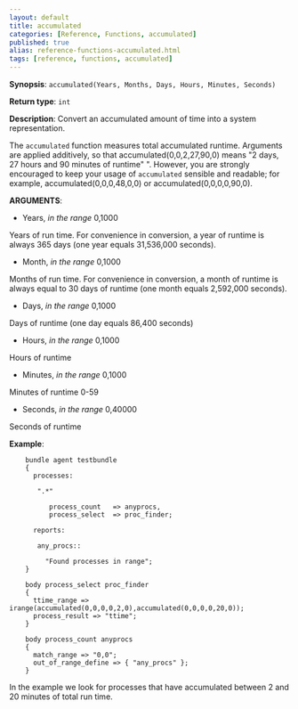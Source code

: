 ```yaml
---
layout: default
title: accumulated
categories: [Reference, Functions, accumulated]
published: true
alias: reference-functions-accumulated.html
tags: [reference, functions, accumulated]
---
```


**Synopsis**: `accumulated(Years, Months, Days, Hours, Minutes, Seconds)`

**Return type**: `int`

**Description**: Convert an accumulated amount of time into a system representation.

The `accumulated` function measures total accumulated runtime. Arguments
are applied additively, so that accumulated(0,0,2,27,90,0) means "2
days, 27 hours and 90 minutes of runtime" ". However, you are strongly
encouraged to keep your usage of `accumulated` sensible and readable;
for example, accumulated(0,0,0,48,0,0) or accumulated(0,0,0,0,90,0).


**ARGUMENTS**:

* Years, *in the range* 0,1000   

Years of run time. For convenience in conversion, a year of runtime is
always 365 days (one year equals 31,536,000 seconds).   

* Month, *in the range* 0,1000   

Months of run time. For convenience in conversion, a month of runtime is
always equal to 30 days of runtime (one month equals 2,592,000 seconds).

* Days, *in the range* 0,1000   

Days of runtime (one day equals 86,400 seconds)   

* Hours, *in the range* 0,1000

Hours of runtime   

* Minutes, *in the range* 0,1000

Minutes of runtime 0-59   

* Seconds, *in the range* 0,40000

Seconds of runtime



**Example**:  
   

```cf3
    bundle agent testbundle
    {
      processes:

       ".*"

          process_count   => anyprocs,
          process_select  => proc_finder;

      reports:

       any_procs::

         "Found processes in range";
    }

    body process_select proc_finder
    {
      ttime_range => irange(accumulated(0,0,0,0,2,0),accumulated(0,0,0,0,20,0));
      process_result => "ttime";
    }

    body process_count anyprocs
    {
      match_range => "0,0";
      out_of_range_define => { "any_procs" };
    }
```

In the example we look for processes that have accumulated between 2 and
20 minutes of total run time.
